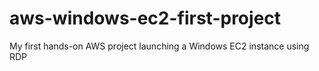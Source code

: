 # aws-windows-ec2-first-project
My first hands-on AWS project launching a Windows EC2 instance using RDP
